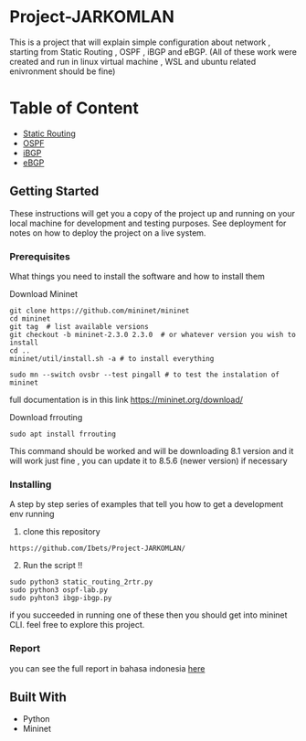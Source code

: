 # Project-JARKOMLAN

This is a project that will explain simple configuration about network , starting from Static Routing , OSPF , iBGP and eBGP. (All of these work were created and run in linux virtual machine , WSL and ubuntu related enivronment should be fine)

# Table of Content

- [Static Routing](https://github.com/Ibets/project-JARKOMLAN/blob/main/Static-Routing/)
- [OSPF](https://github.com/Ibets/project-JARKOMLAN/blob/main/OSPF/README.MD)
- [iBGP](https://github.com/Ibets/project-JARKOMLAN/blob/main/iBGP/README.MD)
- [eBGP](https://github.com/Ibets/project-JARKOMLAN/blob/main/eBGP/README.md)

## Getting Started

These instructions will get you a copy of the project up and running on your local machine for development and testing purposes. See deployment for notes on how to deploy the project on a live system.

### Prerequisites

What things you need to install the software and how to install them

Download Mininet
```
git clone https://github.com/mininet/mininet
cd mininet
git tag  # list available versions
git checkout -b mininet-2.3.0 2.3.0  # or whatever version you wish to install
cd ..
mininet/util/install.sh -a # to install everything 

sudo mn --switch ovsbr --test pingall # to test the instalation of mininet
```

full documentation is in this link https://mininet.org/download/

Download frrouting
```
sudo apt install frrouting
```
This command should be worked and will be downloading 8.1 version and it will work just fine , you can update it to 8.5.6 (newer version) if necessary

### Installing

A step by step series of examples that tell you how to get a development env running

1. clone this repository

```
https://github.com/Ibets/Project-JARKOMLAN/
```

2. Run the script !!
```
sudo python3 static_routing_2rtr.py
sudo python3 ospf-lab.py
sudo pyhton3 ibgp-ibgp.py
```
if you succeeded in running one of these then you should get into mininet CLI.
feel free to explore this project.

### Report
you can see the full report in bahasa indonesia [here](https://github.com/Ibets/project-JARKOMLAN/blob/main/Report/README.md)


## Built With

* Python
* Mininet
